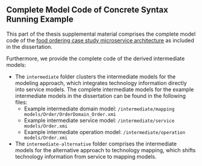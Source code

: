 ## Complete Model Code of Concrete Syntax Running Example
This part of the thesis supplemental material comprises the complete model code of the [food ordering case study microservice architecture](https://github.com/microservices-patterns/ftgo-application) as included in the dissertation.

Furthermore, we provide the complete code of the derived intermediate models:
- The `intermediate` folder clusters the intermediate models for the modeling approach, which integrates technology information directly into service models. The complete intermediate models for the example intermediate models in the dissertation can be found in the following files:
  - Example intermediate domain model: `/intermediate/mapping models/Order/OrderDomain_Order.xmi`
  - Example intermediate service model: `/intermediate/service models/Order.xmi`
  - Example intermediate operation model: `/intermediate/operation models/Order.xmi`
- The `intermediate-alternative` folder comprises the intermediate models for the alternative approach to technology mapping, which shifts technology information from service to mapping models.